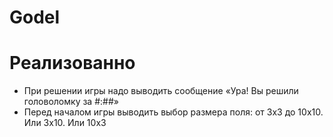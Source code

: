 # Godel
# Реализованно
* При решении игры надо выводить сообщение «Ура! Вы решили головоломку за #:##»
* Перед началом игры выводить выбор размера поля: от 3х3 до 10х10. Или 3х10. Или 10х3
